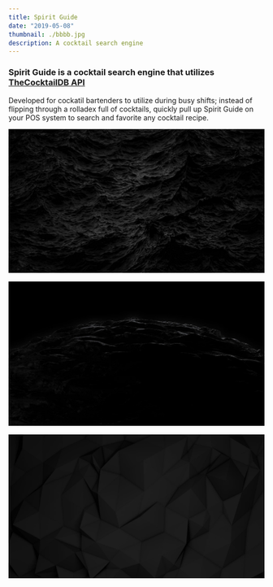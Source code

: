```yaml
---
title: Spirit Guide
date: "2019-05-08"
thumbnail: ./bbbb.jpg
description: A cocktail search engine
---
```


### Spirit Guide is a cocktail search engine that utilizes [TheCocktailDB API](https://www.thecocktaildb.com/api.php)

Developed for cockatil bartenders to utilize during busy shifts; instead of flipping through a rolladex full of cocktails, quickly pull up Spirit Guide on your POS system to search and favorite any cocktail recipe.

<div class="kg-card kg-image-card kg-width-full">

![Darkness](./BLACK_II_desktop-1.jpg)

</div>

<div class="kg-card kg-image-card kg-width-full">

![Darkness](./BLACK_IX_desktop-1.jpg)

</div>

<div class="kg-card kg-image-card kg-width-full">

![Darkness](./BLACK_I_desktop-1.jpg)

</div>